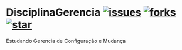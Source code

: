 # DisciplinaGerencia [![issues](https://img.shields.io/github/issues/IsraelLazaro/DisciplinaGerencia)](https://github.com/IsraelLazaro/DisciplinaGerencia) [![forks](https://img.shields.io/github/forks/IsraelLazaro/DisciplinaGerencia)](https://img.shields.io/github/forks/IsraelLazaro/DisciplinaGerencia) [![star](https://img.shields.io/github/stars/IsraelLazaro/DisciplinaGerencia)](https://img.shields.io/github/stars/IsraelLazaro/DisciplinaGerencia)
Estudando Gerencia de Configuração e Mudança
